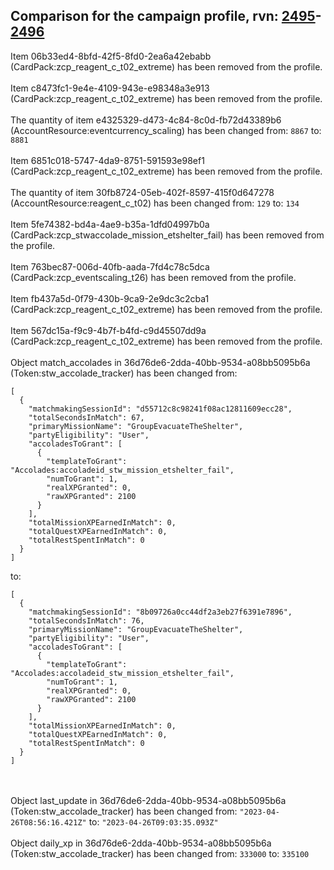 ## Comparison for the campaign profile, rvn: [2495](https://github.com/PRO100KatYT/FortniteProfileRevisions/tree/main/profiles/campaign/2495%20campaign.json)-[2496](https://github.com/PRO100KatYT/FortniteProfileRevisions/tree/main/profiles/campaign/2496%20campaign.json)

Item 06b33ed4-8bfd-42f5-8fd0-2ea6a42ebabb (CardPack:zcp_reagent_c_t02_extreme) has been removed from the profile.
<br><br>
Item c8473fc1-9e4e-4109-943e-e98348a3e913 (CardPack:zcp_reagent_c_t02_extreme) has been removed from the profile.
<br><br>
The quantity of item e4325329-d473-4c84-8c0d-fb72d43389b6 (AccountResource:eventcurrency_scaling) has been changed from: `8867` to: `8881`
<br><br>
Item 6851c018-5747-4da9-8751-591593e98ef1 (CardPack:zcp_reagent_c_t02_extreme) has been removed from the profile.
<br><br>
The quantity of item 30fb8724-05eb-402f-8597-415f0d647278 (AccountResource:reagent_c_t02) has been changed from: `129` to: `134`
<br><br>
Item 5fe74382-bd4a-4ae9-b35a-1dfd04997b0a (CardPack:zcp_stwaccolade_mission_etshelter_fail) has been removed from the profile.
<br><br>
Item 763bec87-006d-40fb-aada-7fd4c78c5dca (CardPack:zcp_eventscaling_t26) has been removed from the profile.
<br><br>
Item fb437a5d-0f79-430b-9ca9-2e9dc3c2cba1 (CardPack:zcp_reagent_c_t02_extreme) has been removed from the profile.
<br><br>
Item 567dc15a-f9c9-4b7f-b4fd-c9d45507dd9a (CardPack:zcp_reagent_c_t02_extreme) has been removed from the profile.
<br><br>
Object match_accolades in 36d76de6-2dda-40bb-9534-a08bb5095b6a (Token:stw_accolade_tracker) has been changed from:

```
[
  {
    "matchmakingSessionId": "d55712c8c98241f08ac12811609ecc28",
    "totalSecondsInMatch": 67,
    "primaryMissionName": "GroupEvacuateTheShelter",
    "partyEligibility": "User",
    "accoladesToGrant": [
      {
        "templateToGrant": "Accolades:accoladeid_stw_mission_etshelter_fail",
        "numToGrant": 1,
        "realXPGranted": 0,
        "rawXPGranted": 2100
      }
    ],
    "totalMissionXPEarnedInMatch": 0,
    "totalQuestXPEarnedInMatch": 0,
    "totalRestSpentInMatch": 0
  }
]
```

to:

```
[
  {
    "matchmakingSessionId": "8b09726a0cc44df2a3eb27f6391e7896",
    "totalSecondsInMatch": 76,
    "primaryMissionName": "GroupEvacuateTheShelter",
    "partyEligibility": "User",
    "accoladesToGrant": [
      {
        "templateToGrant": "Accolades:accoladeid_stw_mission_etshelter_fail",
        "numToGrant": 1,
        "realXPGranted": 0,
        "rawXPGranted": 2100
      }
    ],
    "totalMissionXPEarnedInMatch": 0,
    "totalQuestXPEarnedInMatch": 0,
    "totalRestSpentInMatch": 0
  }
]
```

<br><br>
Object last_update in 36d76de6-2dda-40bb-9534-a08bb5095b6a (Token:stw_accolade_tracker) has been changed from: `"2023-04-26T08:56:16.421Z"` to: `"2023-04-26T09:03:35.093Z"`
<br><br>
Object daily_xp in 36d76de6-2dda-40bb-9534-a08bb5095b6a (Token:stw_accolade_tracker) has been changed from: `333000` to: `335100`
<br><br>
